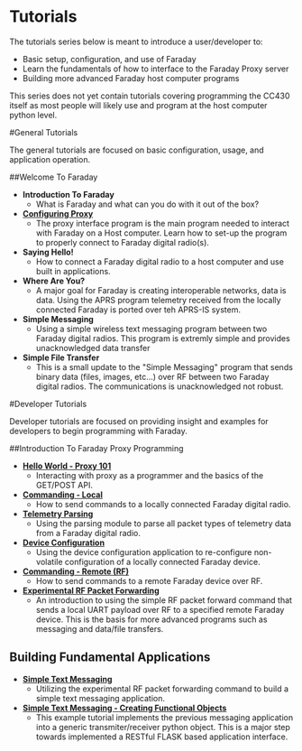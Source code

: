 
# Tutorials

The tutorials series below is meant to introduce a user/developer to:

* Basic setup, configuration, and use of Faraday
* Learn the fundamentals of how to interface to the Faraday Proxy server
* Building more advanced Faraday host computer programs

This series does not yet contain tutorials covering programming the CC430 itself as most people will likely use and program at the host computer python level.

#General Tutorials

The general tutorials are focused on basic configuration, usage, and application operation.

##Welcome To Faraday

* **Introduction To Faraday**
  * What is Faraday and what can you do with it out of the box?
* **[Configuring Proxy](/Tutorials/Tutorials/0-Welcome_To_Faraday/Configuring_Proxy/)**
  * The proxy interface program is the main program needed to interact with Faraday on a Host computer. Learn how to set-up the program to properly connect to Faraday digital radio(s).
* **Saying Hello!**
  * How to connect a Faraday digital radio to a host computer and use built in applications.
* **Where Are You?**
  * A major goal for Faraday is creating interoperable networks, data is data. Using the APRS program telemetry received from the locally connected Faraday is ported over teh  APRS-IS system.
* **Simple Messaging**
  * Using a simple wireless text messaging program between two Faraday digital radios. This program is extremly simple and provides unacknowledged data transfer
* **Simple File Transfer**
  * This is a small update to the "Simple Messaging" program that sends binary data (files, images, etc...) over RF between two Faraday digital radios. The communications is unacknowledged not robust.

#Developer Tutorials 

Developer tutorials are focused on providing insight and examples for developers to begin programming with Faraday.

##Introduction To Faraday Proxy Programming

* **[Hello World - Proxy 101](/Tutorials/Tutorials/1-Basic_Proxy_Interactions_And_Programming/0-Proxy_Basics/)**
  * Interacting with proxy as a programmer and the basics of the GET/POST API.
* **[Commanding - Local](/Tutorials/Tutorials/1-Basic_Proxy_Interactions_And_Programming/1-Commanding-Local/)**
  * How to send commands to a locally connected Faraday digital radio.
* **[Telemetry Parsing](/Tutorials/Tutorials/1-Basic_Proxy_Interactions_And_Programming/2-Telemetry-Parsing)**
  * Using the parsing module to parse all packet types of telemetry data from a Faraday digital radio.
* **[Device Configuration](Tutorials/Tutorials/1-Basic_Proxy_Interactions_And_Programming/3-Device-Configuration)**
  * Using the device configuration application to re-configure non-volatile configuration of a locally connected Faraday device.
* **[Commanding - Remote (RF)](/Tutorials/Tutorials/1-Basic_Proxy_Interactions_And_Programming/4-Commanding-Remote-RF)**
  * How to send commands to a remote Faraday device over RF.
* **[Experimental RF Packet Forwarding](/Tutorials/Tutorials/1-Basic_Proxy_Interactions_And_Programming/5-RF-Transmit-Receive-Packet)**
  * An introduction to using the simple RF packet forward command that sends a local UART payload over RF to a specified remote Faraday device. This is the basis for more advanced programs such as messaging and data/file transfers.

## Building Fundamental Applications

* **[Simple Text Messaging](/Tutorials/Tutorials/2-Advanced_Proxy_Programs/Simple_Text_Messaging/)**
  * Utilizing the experimental RF packet forwarding command to build a simple text messaging application.
* **[Simple Text Messaging - Creating Functional Objects](/Tutorials/Tutorials/2-Advanced_Proxy_Programs/Simple_Text_Messaging_Creating_Objects/)**
  * This example tutorial implements the previous messaging application into a generic transmiter/receiver python object. This is a major step towards implemented a RESTful FLASK based application interface. 
